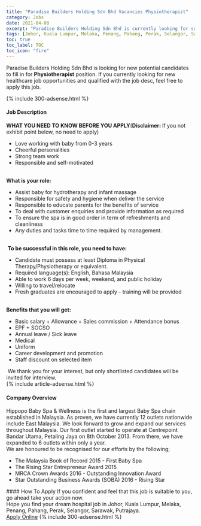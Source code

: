 ```yaml
---
title: "Paradise Builders Holding Sdn Bhd Vacancies Physiotherapist" 
category: Jobs 
date: 2021-04-08 
excerpt: "Paradise Builders Holding Sdn Bhd is currently looking for suitable person to fill in the Physiotherapist which positioned at Johor, Kuala Lumpur, Melaka, Penang, Pahang, Perak, Selangor, Sarawak, Putrajaya" 
tags: [Johor, Kuala Lumpur, Melaka, Penang, Pahang, Perak, Selangor, Sarawak, Putrajaya] 
toc: true 
toc_label: TOC 
toc_icon: "fire" 
--- 
```


<p>Paradise Builders Holding Sdn Bhd is looking for new potential candidates to fill in for <b>Physiotherapist</b> position. If you currently looking for new healthcare job opportunities and qualified with the job desc, feel free to apply this job.
</p>{% include 300-adsense.html %} 
<div><div><h4>Job Description</h4></div><div><div><span><div><div><strong>WHAT YOU NEED TO KNOW BEFORE YOU APPLY</strong>(<strong>Disclaimer: </strong>If you not exhibit point below, no need to apply)<ul><li>Love working with baby from 0-3 years</li><li>Cheerful personalities</li><li>Strong team work</li><li>Responsible and self-motivated</li></ul><br><strong>What is your role:</strong><ul><li>Assist baby for hydrotherapy and infant massage</li><li>Responsible for safety and hygiene when deliver the service</li><li>Responsible to educate parents for the benefits of service</li><li>To deal with customer enquiries and provide information as required</li><li>To ensure the spa is in good order in term of refreshments and cleanliness</li><li>Any duties and tasks time to time required by management.</li></ul><br>&#160;<strong>To be successful in this role, you need to have:</strong><ul><li>Candidate must possess at least Diploma in Physical Therapy/Physiotherapy or equivalent.</li><li>Required language(s):&#160;English, Bahasa Malaysia</li><li>Able to work 6 days per week, weekend, and public holiday&#160;</li><li>Willing to travel/relocate</li><li>Fresh graduates are encouraged to apply - training will be provided</li></ul><br><strong>Benefits that you will get:</strong><ul><li>Basic salary + Allowance + Sales commission + Attendance bonus</li><li>EPF + SOCSO&#160;</li><li>Annual leave / Sick leave</li><li>Medical</li><li>Uniform&#160;</li><li>Career development and promotion</li><li>Staff discount on selected item</li></ul>&#160;We thank you for your interest, but only shortlisted candidates will be invited for interview.&#160;</div></div></span></div></div></div> 
{% include article-adsense.html %} 
<div><div><h4>Company Overview</h4></div><div><div><span><div><div>Hippopo Baby Spa &amp; Wellness is the first and largest Baby Spa chain established in Malaysia. As proven, we have currently 12 outlets nationwide include East Malaysia. We look forward to grow and expand our services throughout Malaysia. Our first outlet started to operate at Centrepoint Bandar Utama, Petaling Jaya on 8th October 2013. From there, we have expanded to 6 outlets within only a year.</div>
<div>We are honoured to be recognised for our efforts by the following;</div>
<ul>
<li>The Malaysia Book of Record 2015 - First Baby Spa</li>
<li>The Rising Star Entrepreneur Award 2015</li>
<li>MRCA Crown Awards 2016 - Outstanding Innovation Award</li>
<li>Star Outstanding Business Awards (SOBA) 2016 - Rising Star</li>
</ul></div></span></div></div></div> 
#### How To Apply 
If you confident and feel that this job is suitable to you, go ahead take your action now. <br/> 
Hope you find your dream hospital job in Johor, Kuala Lumpur, Melaka, Penang, Pahang, Perak, Selangor, Sarawak, Putrajaya. <br/> 
<a href="https://www.jobstreet.com.my/en/job/physiotherapist-4501307?jobId=jobstreet-my-job-4501307" class="btn btn--warning" target="_blank" rel="nofollow noopenner">Apply Online</a> 
{% include 300-adsense.html %} 